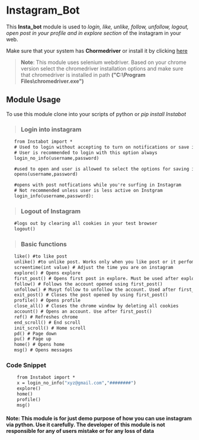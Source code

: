 # Instagram_Bot

This **Insta_bot** module is used to *login, like, unlike, follow, unfollow, logout, open post in your profile and in explore section* of the instagram in your web.

Make sure that your system has **Chormedriver** or install it by clicking [here](https://chromedriver.chromium.org/downloads)

>__**Note**__: This module uses selenium webdriver. Based on your  chrome version select the chromedriver installation options and make sure that chromedriver is installed in path **("C:\Program Files\chromedriver.exe")**

## Module Usage

To use this module clone into your scripts of python or *pip install Instabot*

> ### Login into instagram

 ```1
    from Instabot import *
    # Used to login without accepting to turn on notifications or save informations
    # User is recommended to login with this option always
    login_no_info(username,password)
 ```

 ```2
    #used to open and user is allowed to select the options for saving info and for notifications
    opens(username,password)
 ```

 ```3
    #opens with post notfications while you're surfing in Instagram
    # Not recommended unless user is less active on Instgram
    login_info(username,password):
```

> ### Logout of Instagram

 ```4
    #logs out by clearing all cookies in your test browser
    logout()
 ```

> ### Basic functions

 ```5
    like() #to like post
    unlike() #to unlike post. Works only when you like post or it perfoms like function
    screentime(int value) # Adjust the time you are on instagram
    explore() # Opens explore
    first_post() # Opens first post in explore. Must be used after explore
    follow() # Follows the account opened using first_post()
    unfollow() # Musyt follow to unfollow the account. Used after first_post() and follow() commandss
    exit_post() # Closes the post opened by using first_post()
    profile() # Opens profile
    close_all() # Closes the chrome window by deleting all cookies
    account() # Opens an account. Use after first_post()
    ref() # Refreshes chrome
    end_scroll() # End scroll
    init_scroll() # Home scroll
    pd() # Page down
    pu() # Page up
    home() # Opens home
    msg() # Opens messages

 ```

### Code Snippet

```6
    from Instabot import *
    x = login_no_info("xyz@gmail.com","########")
    explore()
    home()
    profile()
    msg()

```

#### Note: This module is for just demo purpose of how you can use instagram via python. Use it carefully. The developer of this module is not responsible for any of users mistake or for any loss of data
